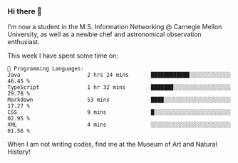 ### Hi there 👋

I'm now a student in the M.S. Information Networking @ Carnegie Mellon University, as well as a newbie chef and astronomical observation enthusiast. 



<!--START_SECTION:waka-->
This week I have spent some time on: 

```text
💬 Programming Languages: 
Java                     2 hrs 24 mins       ████████████░░░░░░░░░░░░░   46.45 % 
TypeScript               1 hr 32 mins        ███████░░░░░░░░░░░░░░░░░░   29.78 % 
Markdown                 53 mins             ████░░░░░░░░░░░░░░░░░░░░░   17.27 % 
CSS                      9 mins              █░░░░░░░░░░░░░░░░░░░░░░░░   02.95 % 
XML                      4 mins              ░░░░░░░░░░░░░░░░░░░░░░░░░   01.56 % 
```


<!--END_SECTION:waka-->

When I am not writing codes, find me at the Museum of Art and Natural History!
